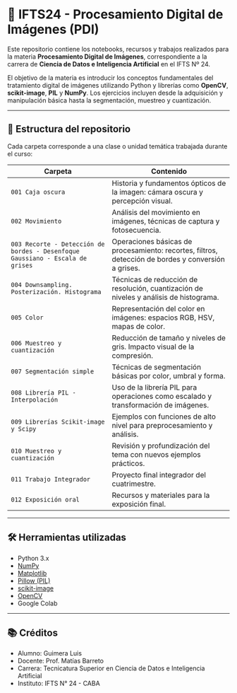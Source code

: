 # 📸 IFTS24 - Procesamiento Digital de Imágenes (PDI)

Este repositorio contiene los notebooks, recursos y trabajos realizados para la materia **Procesamiento Digital de Imágenes**, correspondiente a la carrera de **Ciencia de Datos e Inteligencia Artificial** en el IFTS Nº 24.

El objetivo de la materia es introducir los conceptos fundamentales del tratamiento digital de imágenes utilizando Python y librerías como **OpenCV**, **scikit-image**, **PIL** y **NumPy**. Los ejercicios incluyen desde la adquisición y manipulación básica hasta la segmentación, muestreo y cuantización.

---

## 📁 Estructura del repositorio

Cada carpeta corresponde a una clase o unidad temática trabajada durante el curso:

| Carpeta | Contenido |
|--------|-----------|
| `001 Caja oscura` | Historia y fundamentos ópticos de la imagen: cámara oscura y percepción visual. |
| `002 Movimiento` | Análisis del movimiento en imágenes, técnicas de captura y fotosecuencia. |
| `003 Recorte - Detección de bordes - Desenfoque Gaussiano - Escala de grises` | Operaciones básicas de procesamiento: recortes, filtros, detección de bordes y conversión a grises. |
| `004 Downsampling. Posterización. Histograma` | Técnicas de reducción de resolución, cuantización de niveles y análisis de histograma. |
| `005 Color` | Representación del color en imágenes: espacios RGB, HSV, mapas de color. |
| `006 Muestreo y cuantización` | Reducción de tamaño y niveles de gris. Impacto visual de la compresión. |
| `007 Segmentación simple` | Técnicas de segmentación básicas por color, umbral y forma. |
| `008 Librería PIL - Interpolación` | Uso de la librería PIL para operaciones como escalado y transformación de imágenes. |
| `009 Librerías Scikit-image y Scipy` | Ejemplos con funciones de alto nivel para preprocesamiento y análisis. |
| `010 Muestreo y cuantización` | Revisión y profundización del tema con nuevos ejemplos prácticos. |
| `011 Trabajo Integrador` | Proyecto final integrador del cuatrimestre. |
| `012 Exposición oral` | Recursos y materiales para la exposición final. |

---

## 🛠️ Herramientas utilizadas

- Python 3.x
- [NumPy](https://numpy.org/)
- [Matplotlib](https://matplotlib.org/)
- [Pillow (PIL)](https://pillow.readthedocs.io/)
- [scikit-image](https://scikit-image.org/)
- [OpenCV](https://opencv.org/)
- Google Colab

---

## 📚 Créditos
- Alumno: Guimera Luis
- Docente: Prof. Matías Barreto  
- Carrera: Tecnicatura Superior en Ciencia de Datos e Inteligencia Artificial  
- Instituto: IFTS N° 24 - CABA
